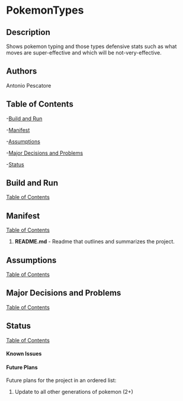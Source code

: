 # PokemonTypes

## Description
Shows pokemon typing and those types defensive stats such as what moves are super-effective and which will be not-very-effective.   

## Authors
Antonio Pescatore

## Table of Contents

-[Build and Run](#build-and-run)

-[Manifest](#manifest)

-[Assumptions](#assumptions)

-[Major Decisions and Problems](#major-decisions-and-problems)

-[Status](#status)


## Build and Run
[Table of Contents](#table-of-contents)

## Manifest
[Table of Contents](#table-of-contents)

1. **README.md** - Readme that outlines and summarizes the project.

## Assumptions
[Table of Contents](#table-of-contents)

## Major Decisions and Problems
[Table of Contents](#table-of-contents)

## Status
[Table of Contents](#table-of-contents)

#### Known Issues

#### Future Plans

Future plans for the project in an ordered list:
1. Update to all other generations of pokemon (2+)